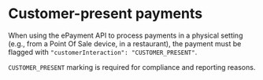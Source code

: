 <!-- START_METADATA
---
title: Customer-present payments
hide_table_of_contents: true
pagination_next: null
pagination_prev: APIs/epayment-api/getting-started
sidebar_position: 30
---
END_METADATA -->

# Customer-present payments

When using the ePayment API to process payments in a physical setting (e.g.,  from a Point Of Sale device, in a restaurant), the payment must be flagged with `"customerInteraction": "CUSTOMER_PRESENT"`.

`CUSTOMER_PRESENT` marking is required for compliance and reporting reasons.
